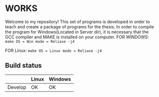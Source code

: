# WORKS

Welcome to my repository!
This set of programs is developed in order to teach and create a package of programs for the thesis.
In order to compile the program for Windows(Located in Server dir), it is necessary that the GCC compiler and MAKE is installed on your computer.
FOR WINDOWS:
`make OS = Win mode = Reliase -j4`

FOR Linux:
`make OS = Linux mode = Reliase -j4`


Build status
------------
|         | Linux  | Windows |
| ------- | ------ | ------- |
| Develop |   OK   |   OK    |
